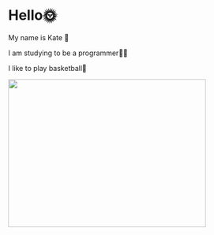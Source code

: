 
  <h1>Hello🌞</h1>
 <p>My name is Kate 🔪</p>
<p>I am studying to be a programmer👩‍💻</p> 
<p>I like to play basketball🏀</p>

<img width="400" height="300" src="![](https://memi.klev.club/uploads/posts/2024-06/memi-klev-club-yegs-p-memi-khomyak-na-fone-ventilyatora-1.jpg)">
